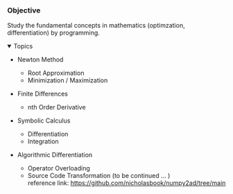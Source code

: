 ### Objective
Study the fundamental concepts in mathematics (optimzation, differentiation) by programming.

<details open>	
  <summary> Topics </summary>
  
  - Newton Method
     - Root Approximation
     - Minimization / Maximization
       
  - Finite Differences
     - nth Order Derivative 

  - Symbolic Calculus
     - Differentiation
     - Integration
       
  - Algorithmic Differentiation
     - Operator Overloading
     - Source Code Transformation  (to be continued ... ) <br>
       reference  link: https://github.com/nicholasbook/numpy2ad/tree/main
       
</details>

